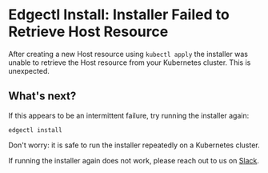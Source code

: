 # Edgectl Install: Installer Failed to Retrieve Host Resource

After creating a new Host resource using `kubectl apply` the installer was unable to retrieve the Host resource from your Kubernetes cluster. This is unexpected.

## What's next?

If this appears to be an intermittent failure, try running the installer again:

```shell
edgectl install
```

Don't worry: it is safe to run the installer repeatedly on a Kubernetes cluster.

If running the installer again does not work, please reach out to us on [Slack](http://d6e.co/slack).
